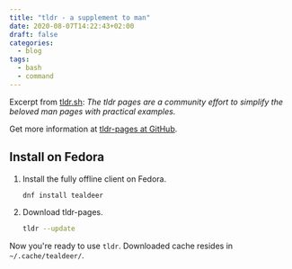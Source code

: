 ```yaml
---
title: "tldr - a supplement to man"
date: 2020-08-07T14:22:43+02:00
draft: false
categories:
  - blog
tags:
  - bash
  - command
---
```


Excerpt from [tldr.sh](https://tldr.sh/): *The tldr pages are a community effort to simplify the beloved man pages with practical examples.*

Get more information at [tldr-pages at GitHub](https://github.com/tldr-pages/tldr).

<!--more-->

## Install on Fedora

1. Install the fully offline client on Fedora.
    ```bash
    dnf install tealdeer
    ```
0. Download tldr-pages.
    ```bash
    tldr --update
    ```

Now you're ready to use `tldr`. Downloaded cache resides in `~/.cache/tealdeer/`.

<!---
# vim: set spell spelllang=en:
-->

